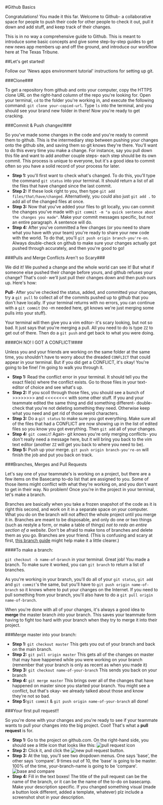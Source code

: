 #Github Basics

Congratulations! You made it this far. Welcome to Github- a collaborative space for people to push their code for other people to check it out, pull it down and add stuff, and keep track of their changes.

This is in no way a comprehensive guide to Github. This is meant to introduce some basic concepts and give some step-by-step guides to get new news app members up and off the ground, and introduce our workflow here at The Texas Tribune. 

##Let's get started!

Follow our 'News apps environment tutorial' instructions for setting up git.

###Clone###

To get a repository from github and onto your computer, copy the HTTPS clone URL on the right-hand column of the repo you're looking for. Open your terminal, `cd` to the folder you're working in, and execute the following command: `git clone your-copied-url`. Type `ls` into the terminal, and you should see your brand new folder in there! Now you're ready to get cracking.


###Commit & Push changes!###

So you've made some changes in the code and you're ready to commit them to github. This is the intermediary step between pushing your changes onto the github site, and saving them so git knows they're there. You'll want to do this every time you make a change. For instance, say you pull down this file and want to add another couple steps- each step should be its own commit. This process is unique to everyone, but it's a good idea to commit often so you have a solid record of your process for later.

* **Step 1:** you'll first want to check what's changed. To do this, you'll type the command `git status` into your terminal. It should return a list of all the files that have changed since the last commit. 
* **Step 2:** If these look right to you, then type `git add files/that/have/changed`. Alternatively, you could also just `git add .` to add all of the changed files at once. 
* **Step 3:** Now that you've added your files to git locally, you can commit the changes you've made with `git commit -m "a quick sentence about the changes you made"`. Make your commit messages specific, but not an entire paragraph. A sentence will do.
* **Step 4:** After you've committed a few changes (or you need to share what you have with your team) you're ready to share your new code with the world. To do that, you'll `git push origin branch-you're-on`. Always double-check on github to make sure your changes actually got pushed through accurately, and then you're good to go!


###Pulls and Merge Conflicts Aren't so Scary###

We did it! We pushed a change and the whole world can see it! But what if someone else pushed their change before yours, and github refuses your change? That's cool- we'll just pull their changes down and then push ours up. Here's how:

**Pull**- After you've checked the status, added, and committed your changes, try a `git pull` to collect all of the commits pushed up to github that you don't have locally. If your terminal returns with no errors, you can continue with a `git commit` (no -m needed here, git knows we're just merging some pulls into your stuff). 

Your terminal will then give you a vim editor- it's scary looking, but not so bad. It just says that you're merging a pull. All you need to do is type `ZZ` to get out of there. Then do a `git push` and get back to what you were doing.


####OH NO! I GOT A CONFLICT!####

Unless you and your friends are working on the same folder at the same time, you shouldn't have to worry about the dreaded `CONFLICT` that could appear in your terminal. But if you did get a CONFLICT, it's okay! You're going to be fine! I'm going to walk you through it.

* **Step 1:** Read the conflict error in your terminal. It should tell you the exact file(s) where the conflict exists. Go to those files in your text-editor of choice and see what's up.
* **Step 2:** If you scoll through those files, you should see a bunch of >>>>>>>> and <<<<<<<< with some other stuff. If you and your teammate edited the same thing and did something different- double-check that you're not deleting something they need. Otherwise keep what you need and get rid of those weird characters.
* **Step 3:** Do a `git status` to make sure you got everything. Make sure all of the files that had a CONFLICT are now showing up in the list of edited files so you know you got everything. Then `git add` all of your changes.
* **Step 4:** `git commit`! Again- git knows you're only merging conflicts- you don't really need a message here, but it will bring you back to the vim text editor (another `ZZ` will get you back to where you need to be).
* **Step 5:** Push up your merge. `git push origin branch-you're-on` will finish the job and put you back on track.


###Branches, Merges and Pull Requests

Let's say one of your teammate's is working on a project, but there are a few items on the Basecamp to-do list that are assigned to you. Some of those items might conflict with what they're working on, and you don't want to get in their way. No problem! Once you're in the project in your terminal, let's make a branch. 

Branches are basically when you take a frozen snapshot of the code as it is right this second, and work on it in a separate space on your computer. What you do on the branch will not affect the whole project until you merge it in. Branches are meant to be disposable, and only do one or two things (such as restyle a form, or make a table of things) _not to redo an entire section of a website_. Don't be afraid to make tons of branches and delete them as you go. Branches are your friend. (This is confusing and scary at first, [this branch guide](http://nvie.com/posts/a-successful-git-branching-model/) might help make it a little clearer.)


####To make a branch:

`git checkout -b name-of-branch` in your terminal. Great job! You made a branch. To make sure it worked, you can `git branch` to return a list of branches.

As you're working in your branch, you'll do all of your `git status`, `git add` and `git commit`'s the same, but you'll have to `git push origin name-of-branch` so it knows where to put your changes on the Internet. If you need to pull something from your branch, you'll also have to do a `git pull origin name-of-branch`.


When you're done with all of your changes, it's always a good idea to **merge** the master branch _into_ your branch. This saves your teammate form having to fight too hard with your branch when they try to merge it into their project.


###Merge master into your branch:

* **Step 1:** `git checkout master` This gets you out of your branch and back on the main branch.
* **Step 2:** `git pull origin master` This gets all of the changes on master that may have happened while you were working on your branch (remember that your branch is only as recent as when you made it)
* **Step 3:** `git checkout name-of-your-branch` This sends you back on your branch
* **Step 4:** `git merge master` This brings over all of the changes that have happened on master since you started your branch. You might see a conflict, but that's okay- we already talked about those and know they're not so bad.
* **Step 5:**`git commit` & `git push origin name-of-your-branch` all done!


###Your first pull request!!

So you're done with your changes and you're ready to see if your teammate wants to pull your changes into the big project. Cool! That's what a **pull request** is for.

* **Step 1:** Go to the project on github.com. On the right-hand side, you should see a little icon that looks like this:
![pull request icon](http://i.imgur.com/iVuRZHq.png)
* **Step 2:** Click it, and click the ![new pull request](http://i.imgur.com/5MzyvY7.png) button.
* **Step 3:** At the top, you'll see two dropdown menus. One says 'base', the other says 'compare'. 9 times out of 10, the 'base' is going to be master. 100% of the time, your-branch-name is going to be 'compare'.
![base and compare](http://i.imgur.com/tEe8yCw.png)
* **Step 4:** Fill in the text boxes! The title of the pull request can be the name of the branch, or it can be the name of the to-do on basecamp. Make your description specific. If you changed something visual (made a button look different, added a template, whatever) plz include a screenshot shot in your description.



